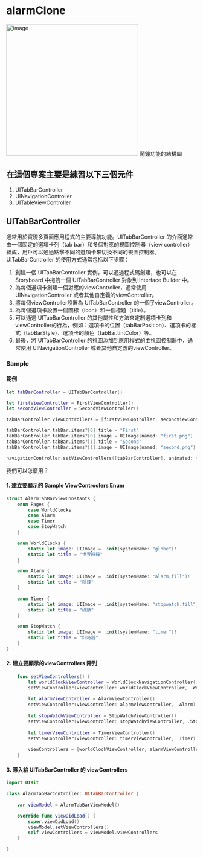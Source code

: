# alarmClone

<img width="349" alt="image" src="https://user-images.githubusercontent.com/40844393/228440643-ca8110d1-8c74-4656-9838-3cf09f783eff.png">
鬧鐘功能的結構圖

## 在這個專案主要是練習以下三個元件
1. UITabBarController
2. UINavigationController
3. UITableViewController


## UITabBarController
通常用於實現多頁面應用程式的主要導航功能。UITabBarController 的介面通常由一個固定的選項卡列（tab bar）和多個對應的視圖控制器（view controller）組成，用戶可以通過點擊不同的選項卡來切換不同的視圖控制器。
UITabBarController 的使用方式通常包括以下步驟：

1. 創建一個 UITabBarController 實例，可以通過程式碼創建，也可以在 Storyboard 中拖拽一個 UITabBarController 對象到 Interface Builder 中。
2. 為每個選項卡創建一個對應的viewController，通常使用 UINavigationController 或者其他自定義的viewController。
3. 將每個viewController設置為 UITabBarController 的一個子viewController。
4. 為每個選項卡設置一個圖標（icon）和一個標題（title）。
5. 可以通過 UITabBarController 的其他屬性和方法來定制選項卡列和viewController的行為，例如：選項卡的位置（tabBarPosition）、選項卡的樣式（tabBarStyle）、選項卡的顏色（tabBar.tintColor）等。
6. 最後，將 UITabBarController 的視圖添加到應用程式的主視圖控制器中，通常使用 UINavigationController 或者其他自定義的viewController。

### Sample 
#### 範例
```swift
let tabBarController = UITabBarController()

let firstViewController = FirstViewController()
let secondViewController = SecondViewController()

tabBarController.viewControllers = [firstViewController, secondViewController]

tabBarController.tabBar.items?[0].title = "First"
tabBarController.tabBar.items?[0].image = UIImage(named: "first.png")
tabBarController.tabBar.items?[1].title = "Second"
tabBarController.tabBar.items?[1].image = UIImage(named: "second.png")

navigationController.setViewControllers([tabBarController], animated: false)

```
我們可以怎麼用？
#### 1. 建立要顯示的 Sample ViewControolers Enum
```swift
struct AlarmTabBarViewConstants {
    enum Pages {
        case WorldClocks
        case Alarm
        case Timer
        case StopWatch
    }

    enum WorldClocks {
        static let image: UIImage = .init(systemName: "globe")!
        static let title = "世界時鐘"
    }

    enum Alarm {
        static let image: UIImage = .init(systemName: "alarm.fill")!
        static let title = "鬧鐘"
    }

    enum Timer {
        static let image: UIImage = .init(systemName: "stopwatch.fill")!
        static let title = "碼錶"
    }

    enum StopWatch {
        static let image: UIImage = .init(systemName: "timer")!
        static let title = "計時器"
    }
}
```
#### 2. 建立要顯示的viewControllers 陣列
```swift
    func setViewControllers() {
        let worldClockViewController = WorldClockNavigationController()
        setViewController(viewController: worldClockViewController, .WorldClocks)
        
        let alarmViewController = AlarmViewController()
        setViewController(viewController: alarmViewController, .Alarm)
        
        let stopWatchViewController = StopWatchViewController()
        setViewController(viewController: stopWatchViewController, .StopWatch)
        
        let timerViewController = TimerViewController()
        setViewController(viewController: timerViewController, .Timer)
        
        viewControllers = [worldClockViewController, alarmViewController, timerViewController, stopWatchViewController]
    }
```
#### 3. 導入給 UITabBarController 的 viewControllers
```swift
import UIKit

class AlarmTabBarController: UITabBarController {
    
    var viewModel = AlarmTabBarViewModel()

    override func viewDidLoad() {
        super.viewDidLoad()
        viewModel.setViewControllers()
        self.viewControllers = viewModel.viewControllers
    }

}

```
